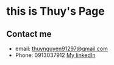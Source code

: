 # this is Thuy's Page
## Contact me
* email: thuynguyen91297@gmail.com
* Phone: 0913037912
[My linkedIn](https://www.linkedin.com/in/th%E1%BB%A7y-nguy%E1%BB%85n-a77178171/)
